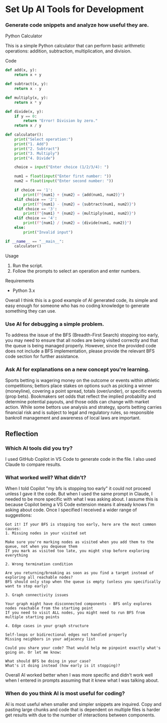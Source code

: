 # Set Up AI Tools for Development

### Generate code snippets and analyze how useful they are.
Python Calculator

This is a simple Python calculator that can perform basic arithmetic operations: addition, subtraction, multiplication, and division.

Code

```python
def add(x, y):
    return x + y

def subtract(x, y):
    return x - y

def multiply(x, y):
    return x * y

def divide(x, y):
    if y == 0:
        return "Error! Division by zero."
    return x / y

def calculator():
    print("Select operation:")
    print("1. Add")
    print("2. Subtract")
    print("3. Multiply")
    print("4. Divide")

    choice = input("Enter choice (1/2/3/4): ")

    num1 = float(input("Enter first number: "))
    num2 = float(input("Enter second number: "))

    if choice == '1':
        print(f"{num1} + {num2} = {add(num1, num2)}")
    elif choice == '2':
        print(f"{num1} - {num2} = {subtract(num1, num2)}")
    elif choice == '3':
        print(f"{num1} * {num2} = {multiply(num1, num2)}")
    elif choice == '4':
        print(f"{num1} / {num2} = {divide(num1, num2)}")
    else:
        print("Invalid input")

if __name__ == "__main__":
    calculator()
```

Usage

1. Run the script.
2. Follow the prompts to select an operation and enter numbers.

Requirements

- Python 3.x


Overall I think this is a good example of AI generated code, its simple and easy enough for someone who has no coding knowledge to generate something they can use.

### Use AI for debugging a simple problem.
To address the issue of the BFS (Breadth-First Search) stopping too early, you may need to ensure that all nodes are being visited correctly and that the queue is being managed properly. However, since the provided code does not include a BFS implementation, please provide the relevant BFS code section for further assistance.

### Ask AI for explanations on a new concept you're learning.
Sports betting is wagering money on the outcome or events within athletic competitions; bettors place stakes on options such as picking a winner (moneyline), covering a point spread, totals (over/under), or specific events (prop bets). Bookmakers set odds that reflect the implied probability and determine potential payouts, and those odds can change with market action. While some bettors use analysis and strategy, sports betting carries financial risk and is subject to legal and regulatory rules, so responsible bankroll management and awareness of local laws are important.

## Reflection
### Which AI tools did you try?
I used GitHub Copilot in VS Code to generate code in the file. I also used Claude to compare results.

### What worked well? What didn’t?
When I told Copilot "my bfs is stopping too early" it could not proceed unless I gave it the code. But when I used the same prompt in Claude, I needed to be more specific with what I was asking about. I assume this is because Copilot being a VS Code extension means it already knows I'm asking about code. Once I specified I received a wider range of suggestions:
```
Got it! If your BFS is stopping too early, here are the most common causes:
1. Missing nodes in your visited set

Make sure you're marking nodes as visited when you add them to the queue, not when you dequeue them
If you mark as visited too late, you might stop before exploring everything

2. Wrong termination condition

Are you returning/breaking as soon as you find a target instead of exploring all reachable nodes?
BFS should only stop when the queue is empty (unless you specifically want to stop early)

3. Graph connectivity issues

Your graph might have disconnected components - BFS only explores nodes reachable from the starting point
If you need to visit ALL nodes, you might need to run BFS from multiple starting points

4. Edge cases in your graph structure

Self-loops or bidirectional edges not handled properly
Missing neighbors in your adjacency list

Could you share your code? That would help me pinpoint exactly what's going on. Or let me know:

What should BFS be doing in your case?
What's it doing instead (how early is it stopping)?
```

Overall AI worked better when I was more specific and didn't work well when I entered in prompts assuming that it knew what I was talking about.

### When do you think AI is most useful for coding?
AI is most useful when smaller and simpler snippets are inquired. Copy and pasting large chunks and code that is dependent on multiple files is harder get results with due to the number of interactions between components. 